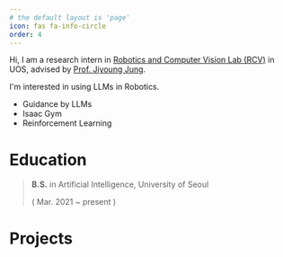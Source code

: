 ```yaml
---
# the default layout is 'page'
icon: fas fa-info-circle
order: 4
---
```




Hi, I am a research intern in [Robotics and Computer Vision Lab (RCV)](https://sites.google.com/view/rcvuos/home) in UOS, advised by [Prof. Jiyoung Jung](https://sites.google.com/view/rcvuos/Members/professor-personal-page?authuser=0).



I'm interested in using LLMs in Robotics.

- Guidance by LLMs
- Isaac Gym
- Reinforcement Learning



# Education

> **B.S.** in Artificial Intelligence, University of Seoul
>
> ( Mar. 2021 ~ present )





# Projects

